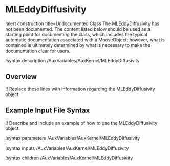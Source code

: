 # MLEddyDiffusivity

!alert construction title=Undocumented Class
The MLEddyDiffusivity has not been documented. The content listed below should be used as a starting point for
documenting the class, which includes the typical automatic documentation associated with a
MooseObject; however, what is contained is ultimately determined by what is necessary to make the
documentation clear for users.

!syntax description /AuxVariables/AuxKernel/MLEddyDiffusivity

## Overview

!! Replace these lines with information regarding the MLEddyDiffusivity object.

## Example Input File Syntax

!! Describe and include an example of how to use the MLEddyDiffusivity object.

!syntax parameters /AuxVariables/AuxKernel/MLEddyDiffusivity

!syntax inputs /AuxVariables/AuxKernel/MLEddyDiffusivity

!syntax children /AuxVariables/AuxKernel/MLEddyDiffusivity
